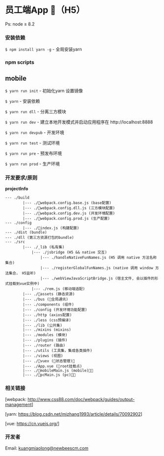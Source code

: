 # 员工端App （H5） #

Ps: node ≥ 8.2

### 安装依赖

`$ npm install yarn -g` - 全局安装yarn

### npm scripts
## mobile
`$ yarn run init` - 初始化yarn 设置镜像

`$ yarn` - 安装依赖

`$ yarn run dll` - 分离三方模块

`$ yarn run dev` - 建立本地开发模式并启动应用程序在 http://localhost:8888

`$ yarn run devpub` - 开发环境

`$ yarn run test` - 测试环境

`$ yarn run pre` - 预发布环境

`$ yarn run prod` - 生产环境

### 开发要求/原则

**projectInfo**

```
--- ./build
        |--- ./webpack.config.base.js (base配置)
        |--- ./webpack.config.dll.js (三方模块配置)
        |--- ./webpack.config.dev.js (开发环境配置)
        |--- ./webpack.config.prod.js (生产配置)
--- ./config
        |--- ./index.js (构建配置)
--- ./dist (bundle)
--- ./dll (第三方资源打包的bundle)
--- ./src
        |--- ./_lib (私有集)
            |--- ./jsbridge (H5 && native 交互)
                |--- ./handleNativeFunNames.js (H5 调用 native 方法名称集合)
                |--- ./registerGlobalFunNames.js (native 调用 window 方法集合， H5监听)
                |--- ./webViewJavaScriptBridge.js (宿主文件, 会以插件的形式挂载到vue实例中)
            |--- ./rem.js (移动端适配)
        |--- ./assets (静态资源)
        |--- ./bus (全局通讯)
        |--- ./components (组件)
        |--- ./config (开发环境功能配置)
        |--- ./http (axios配置)
        |--- ./less (css预编译)
        |--- ./lib (公共集)
        |--- ./mixins (mixins)
        |--- ./modules (模块)
        |--- ./plugins (插件)
        |--- ./router (路由)
        |--- ./utils (工具集，集成各类插件)
        |--- ./views (视图)
        |--- ./vuex (状态管理)
        |--- ./App.vue (root挂载点)
        |--- ./mobileMain.js (mobile)
        |--- ./pcMain.js (pc)
```

### 相关链接

[webpack: <http://www.css88.com/doc/webpack/guides/output-management>]

[yarn: <https://blog.csdn.net/mjzhang1993/article/details/70092902>]

[vue: <https://cn.vuejs.org/>]

### 开发者
Email: kuangmiaolong@newbeescm.com
